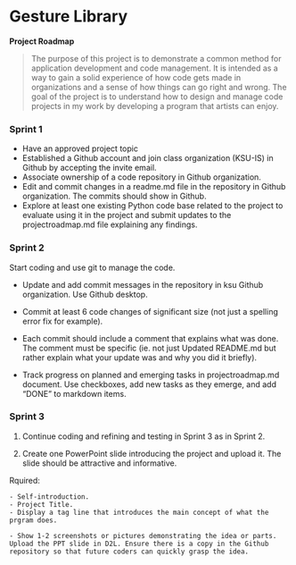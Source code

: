 # Gesture Library 
 
**Project Roadmap**

> The purpose of this project is to demonstrate a common method for application development and code management. It is intended as a way to gain a solid experience of how code gets made in organizations and a sense of how things can go right and wrong. The goal of the project is to understand how to design and manage code projects in my work by developing a program that artists can enjoy. 


### Sprint 1   

- Have an approved project topic
- Established a Github account and join class organization (KSU-IS) in Github by accepting the invite email.
- Associate ownership of a code repository in Github organization.
- Edit and commit changes in a readme.md file in the repository in Github organization. The commits should show in Github.
- Explore at least one existing Python code base related to the project to evaluate using it in the project and submit updates to the projectroadmap.md file explaining any findings. 


### Sprint 2  

Start coding and use git to manage the code. 

- Update and add commit messages in the repository in ksu Github organization. Use Github desktop. 
- Commit at least 6 code changes of significant size (not just a spelling error fix for example). 
- Each commit should include a comment that explains what was done. The comment must be specific (ie. not just Updated README.md but rather explain what your update was and why you did it briefly).

- Track progress on planned and emerging tasks in projectroadmap.md document. Use checkboxes, add new tasks as they emerge, and add “DONE” to markdown items.


###  Sprint 3  

1. Continue coding and refining and testing in Sprint 3 as in Sprint 2.

2. Create one PowerPoint slide introducing the project and upload it. The slide should be attractive and informative. 

Rquired:
```
- Self-introduction.
- Project Title.
- Display a tag line that introduces the main concept of what the prgram does.

- Show 1-2 screenshots or pictures demonstrating the idea or parts. Upload the PPT slide in D2L. Ensure there is a copy in the Github repository so that future coders can quickly grasp the idea.
```